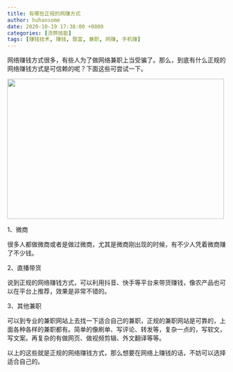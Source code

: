 ```yaml
---
title: 有哪些正规的网赚方式
author: huhansome
date: 2020-10-19 17:38:00 +0800
categories: [流弊技能]
tags: [赚钱技术, 赚钱, 致富, 兼职, 网赚, 手机赚]
---
```



网络赚钱方式很多，有些人为了做网络兼职上当受骗了。那么，到底有什么正规的网络赚钱方式是可信赖的呢？下面这些可尝试一下。

<img src="http://www.jinduoxia.com.cn/d/file/2020-09-30/d552a5b79aa29ef05ba954248b4d4058.jpg" style="width: 500px; height: 323px;"/>

1、微商

很多人都做微商或者是做过微商，尤其是微商刚出现的时候，有不少人凭着微商赚了不少钱。

2、直播带货

说到正规的网络赚钱方式，可以利用抖音、快手等平台来带货赚钱，像农产品也可以在平台上推荐，效果是非常不错的。

3、其他兼职

可以到专业的兼职网站上去找一下适合自己的兼职，正规的兼职网站是可靠的，上面各种各样的兼职都有。简单的像刷单、写评论、转发等，复杂一点的，写软文，写文案。再复杂的有做网页、做视频剪辑、外文翻译等等。

以上的这些就是正规的网络赚钱方式，那么想要在网络上赚钱的话，不妨可以选择适合自己的。
